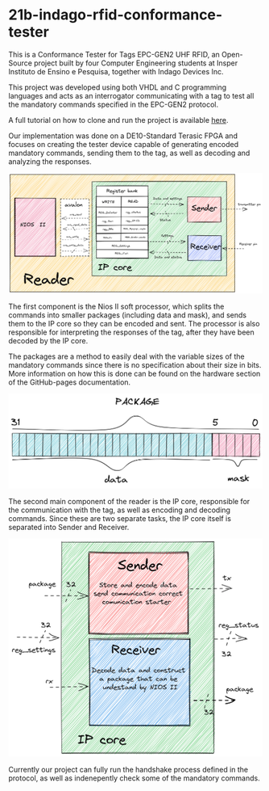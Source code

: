 # 21b-indago-rfid-conformance-tester

This is a Conformance Tester for Tags EPC-GEN2 UHF RFID, an Open-Source project built by four Computer Engineering students at Insper Instituto de Ensino e Pesquisa, together with Indago Devices Inc.

This project was developed using both VHDL and C programming languages and acts as an interrogator communicating with a tag to test all the mandatory commands specified in the EPC-GEN2 protocol.

A full tutorial on how to clone and run the project is available [here]( https://pfeinsper.github.io/21b-indago-rfid-conformance-tester/getting_started/).

Our implementation was done on a DE10-Standard Terasic FPGA and focuses on creating the tester device capable of generating encoded mandatory commands, sending them to the tag, as well as decoding and analyzing the responses.

![Reader diagram](./docs-src/hardware/reader.png)

 The first component is the Nios II soft processor, which splits the commands into smaller packages (including data and mask), and sends them to the IP core so they can be encoded and sent. The processor is also responsible for interpreting the responses of the tag, after they have been decoded by the IP core.
 
The packages are a method to easily deal with the variable sizes of the mandatory commands since there is no specification about their size in bits. More information on how this is done can be found on the hardware section of the GitHub-pages documentation.

![Package diagram](./docs-src/hardware/package.png)

The second main component of the reader is the IP core, responsible for the communication with the tag, as well as encoding and decoding commands. Since these are two separate tasks, the IP core itself is separated into Sender and Receiver.

![IP core diagram](./docs-src/hardware/ip.png)

Currently our project can fully run the handshake process defined in the protocol, as well as indenepently check some of the mandatory commands.
